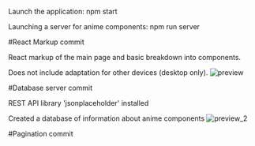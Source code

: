 Launch the application: npm start

Launching a server for anime components: npm run server

#React Markup commit

React markup of the main page and basic breakdown into components.

Does not include adaptation for other devices (desktop only).
![preview](https://github.com/Jeyzik/AniWatch/assets/85117815/24ecd007-4354-4773-aeaa-c2ce0c5f1dfd)

#Database server commit

REST API library 'jsonplaceholder' installed

Сreated a database of information about anime components
![preview_2](https://github.com/Jeyzik/AniWatch/assets/85117815/593343cf-8923-4cf1-897c-bb4f591a00ab)

#Pagination commit
